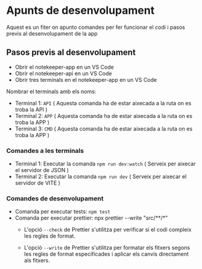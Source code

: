 
# Apunts de desenvolupament

Aquest es un fiter on apunto comandes per fer funcionar el codi i pasos previs al desenvolupament de la app

## Pasos previs al desenvolupament

- Obrir el notekeeper-app en un VS Code
- Obrir el notekeeper-api en un VS Code
- Obrir tres terminals en el notekeeper-app en un VS Code


Nombrar el terminals amb els noms:

- Terminal 1: `API` ( Aquesta comanda ha de estar aixecada a la ruta on es troba la API )
- Terminal 2: `APP` ( Aquesta comanda ha de estar aixecada a la ruta on es troba la APP )
- Terminal 3: `CMD` ( Aquesta comanda ha de estar aixecada a la ruta on es troba la APP )

### Comandes a les terminals
- Terminal 1: Executar la comanda `npm run dev:watch` ( Serveix per aixecar el servidor de JSON )
- Terminal 2: Executar la comanda `npm run dev` ( Serveix per aixecar el servidor de VITE )

### Comandes de desenvolupament

- Comanda per executar tests: `npm test`
- Comanda per executar prettier: npx prettier --write "src/**/*"
    - L'opció `--check` de Prettier s'utilitza per verificar si el codi compleix les regles de format.

    - L'opció `--write` de Prettier s'utilitza per formatar els fitxers segons les regles de format especificades i aplicar els canvis directament als fitxers.